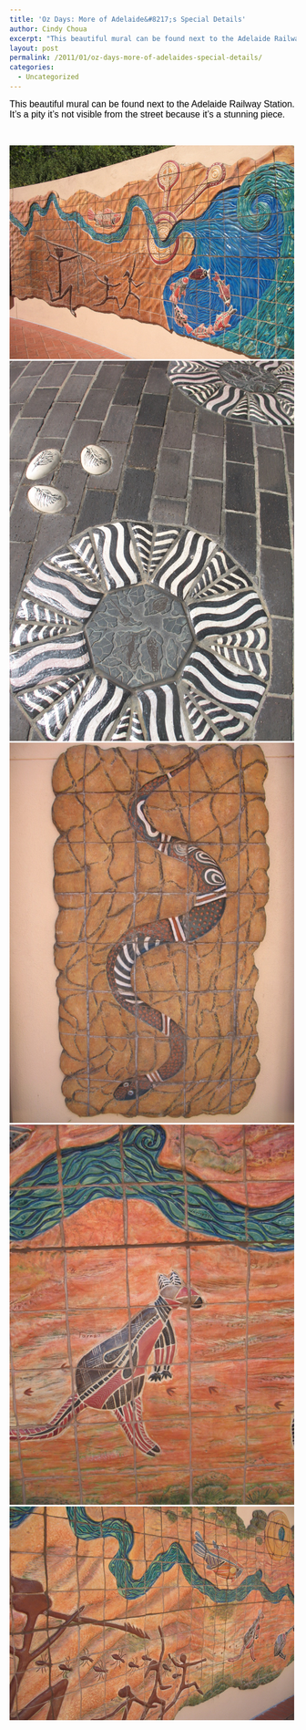 ```yaml
---
title: 'Oz Days: More of Adelaide&#8217;s Special Details'
author: Cindy Choua
excerpt: "This beautiful mural can be found next to the Adelaide Railway Station. It's a pity it's not visible from the street because it's a stunning piece."
layout: post
permalink: /2011/01/oz-days-more-of-adelaides-special-details/
categories:
  - Uncategorized
---
```

<div style="font-family:arial, helvetica, sans-serif;font-size:12pt;color:#000000;">
  <div>
    This beautiful mural can be found next to the Adelaide Railway Station. It&#8217;s a pity it&#8217;s not visible from the street because it&#8217;s a stunning piece.
  </div>
</div>

&nbsp; 

<div class='p_embed p_image_embed'>
  <a href="/wp-content/uploads/2011/01/012-scaled-1000.jpg"><img alt="012" height="375" src="/wp-content/uploads/2011/01/012-scaled-1000.jpg?w=300" width="500" /></a><a href="/wp-content/uploads/2011/01/013_-_copy-scaled-1000.jpg"><img alt="013_-_copy" height="667" src="/wp-content/uploads/2011/01/013_-_copy-scaled-1000.jpg?w=225" width="500" /></a><a href="/wp-content/uploads/2011/01/014_-_copy-scaled-1000.jpg"><img alt="014_-_copy" height="667" src="/wp-content/uploads/2011/01/014_-_copy-scaled-1000.jpg?w=225" width="500" /></a><a href="/wp-content/uploads/2011/01/015-scaled-1000.jpg"><img alt="015" height="667" src="/wp-content/uploads/2011/01/015-scaled-1000.jpg?w=225" width="500" /></a><a href="/wp-content/uploads/2011/01/016_-_copy-scaled-1000.jpg"><img alt="016_-_copy" height="375" src="/wp-content/uploads/2011/01/016_-_copy-scaled-1000.jpg?w=300" width="500" /></a>
</div>